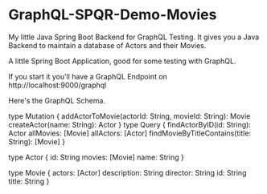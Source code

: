 # GraphQL-SPQR-Demo-Movies
My little Java Spring Boot Backend for GraphQL Testing. It gives you a Java Backend to maintain a database of Actors and their Movies.

A little Spring Boot Application, good for some testing with GraphQL. 

If you start it you'll have a GraphQL Endpoint on http://localhost:9000/graphql

Here's the GraphQL Schema.

type Mutation {
  addActorToMovie(actorId: String, movieId: String): Movie
  createActor(name: String): Actor
  }
type Query {
  findActorByID(id: String): Actor
  allMovies: [Movie]
  allActors: [Actor]
  findMovieByTitleContains(title: String): [Movie]
  }
  
type Actor {
  id: String
  movies: [Movie]
  name: String
  }
  
type Movie {
  actors: [Actor]
  description: String
  director: String
  id: String
  title: String
  }
